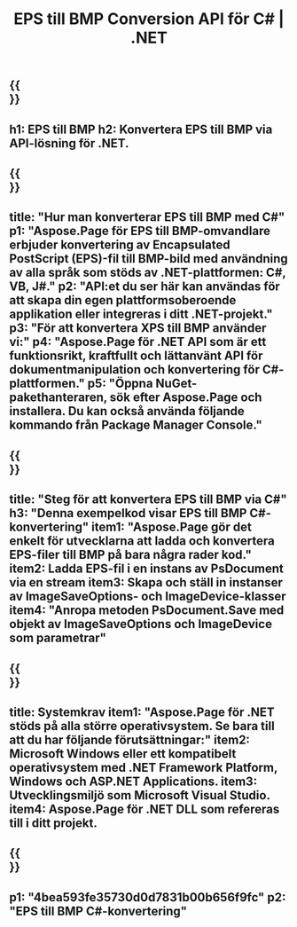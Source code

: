 ﻿---
translation: true
template: /_templates/_conversion-child-net.md
title: EPS till BMP Conversion API för C# | .NET
url: /net/conversion/eps-to-bmp/
description: Exempelkod för konvertering av EPS till BMP C#. Använd API-kodavsnitt för batch EPS-filer till BMP-konvertering inom VB.NET, Asp.NET eller någon .NET-baserad applikation.
informat: EPS
outformat: BMP
otherformats: XPS PS
---

{{<section banner>}}
---
h1: EPS till BMP
h2: Konvertera EPS till BMP via API-lösning för .NET.
---

{{<section overview>}}
---
title: "Hur man konverterar EPS till BMP med C#"
p1: "Aspose.Page för EPS till BMP-omvandlare erbjuder konvertering av Encapsulated PostScript (EPS)-fil till BMP-bild med användning av alla språk som stöds av .NET-plattformen: C#, VB, J#."
p2: "API:et du ser här kan användas för att skapa din egen plattformsoberoende applikation eller integreras i ditt .NET-projekt."
p3: "För att konvertera XPS till BMP använder vi:"
p4: "Aspose.Page för .NET API som är ett funktionsrikt, kraftfullt och lättanvänt API för dokumentmanipulation och konvertering för C#-plattformen."
p5: "Öppna NuGet-pakethanteraren, sök efter Aspose.Page och installera. Du kan också använda följande kommando från Package Manager Console."
---

{{<section feature1>}}
---
title: "Steg för att konvertera EPS till BMP via C#"
h3: "Denna exempelkod visar EPS till BMP C#-konvertering"
item1: "Aspose.Page gör det enkelt för utvecklarna att ladda och konvertera EPS-filer till BMP på bara några rader kod."
item2: Ladda EPS-fil i en instans av PsDocument via en stream
item3: Skapa och ställ in instanser av ImageSaveOptions- och ImageDevice-klasser
item4: "Anropa metoden PsDocument.Save med objekt av ImageSaveOptions och ImageDevice som parametrar"
---

{{<section feature2>}}
---
title: Systemkrav
item1: "Aspose.Page för .NET stöds på alla större operativsystem. Se bara till att du har följande förutsättningar:"
item2: Microsoft Windows eller ett kompatibelt operativsystem med .NET Framework Platform, Windows och ASP.NET Applications.
item3: Utvecklingsmiljö som Microsoft Visual Studio.
item4: Aspose.Page för .NET DLL som refereras till i ditt projekt.
---

{{<section gist>}}
---
p1: "4bea593fe35730d0d7831b00b656f9fc"
p2: "EPS till BMP C#-konvertering"
---
